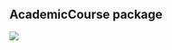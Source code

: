 ## AcademicCourse package
![](https://www.plantuml.com/plantuml/png/SoWkIImgAStDuIf8JCvEJ4zLS4nEJ4dDpKnspYyjAawjvk9IK4ZEIImkLd1BJOMpNO7Qad8oYpDIKy3gu39esXMgkHI0m3ClioGpCISoDR782iWfIKrFBG9Ar08DnpHA8LzN5suCp7HqSxM0QfGCzFGCbS3kgkLoICrB0Ne30000)

